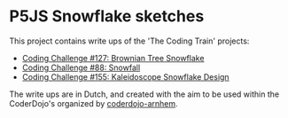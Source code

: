 # P5JS Snowflake sketches

This project contains write ups of the 'The Coding Train' projects:
- [Coding Challenge #127: Brownian Tree Snowflake](https://www.youtube.com/watch?v=XUA8UREROYE)
- [Coding Challenge #88: Snowfall](https://www.youtube.com/watch?v=cl-mHFCGzYk)
- [Coding Challenge #155: Kaleidoscope Snowflake Design](https://www.youtube.com/watch?v=R3C2giDfmO8)

The write ups are in Dutch, and created with the aim to be used within the 
CoderDojo's organized by [coderdojo-arnhem](coderdojo-arnhem.nl/).

